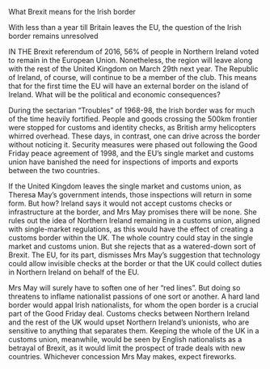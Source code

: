 What Brexit means for the Irish border

With less than a year till Britain leaves the EU, the question of the Irish border remains unresolved

IN THE Brexit referendum of 2016, 56% of people in Northern Ireland voted to remain in the European Union. Nonetheless, the region will leave along with the rest of the United Kingdom on March 29th next year. The Republic of Ireland, of course, will continue to be a member of the club. This means that for the first time the EU will have an external border on the island of Ireland. What will be the political and economic consequences?

During the sectarian “Troubles” of 1968-98, the Irish border was for much of the time heavily fortified. People and goods crossing the 500km frontier were stopped for customs and identity checks, as British army helicopters whirred overhead. These days, in contrast, one can drive across the border without noticing it. Security measures were phased out following the Good Friday peace agreement of 1998, and the EU’s single market and customs union have banished the need for inspections of imports and exports between the two countries.

If the United Kingdom leaves the single market and customs union, as Theresa May’s government intends, those inspections will return in some form. But how? Ireland says it would not accept customs checks or infrastructure at the border, and Mrs May promises there will be none. She rules out the idea of Northern Ireland remaining in a customs union, aligned with single-market regulations, as this would have the effect of creating a customs border within the UK. The whole country could stay in the single market and customs union. But she rejects that as a watered-down sort of Brexit. The EU, for its part, dismisses Mrs May’s suggestion that technology could allow invisible checks at the border or that the UK could collect duties in Northern Ireland on behalf of the EU.

Mrs May will surely have to soften one of her “red lines”. But doing so threatens to inflame nationalist passions of one sort or another. A hard land border would appal Irish nationalists, for whom the open border is a crucial part of the Good Friday deal. Customs checks between Northern Ireland and the rest of the UK would upset Northern Ireland’s unionists, who are sensitive to anything that separates them. Keeping the whole of the UK in a customs union, meanwhile, would be seen by English nationalists as a betrayal of Brexit, as it would limit the prospect of trade deals with new countries. Whichever concession Mrs May makes, expect fireworks.


